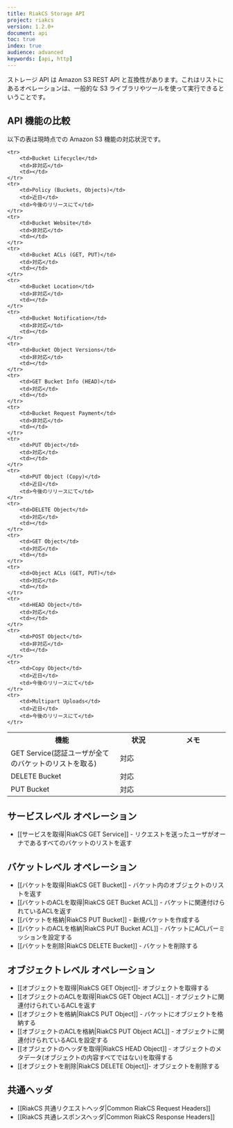 ```yaml
---
title: RiakCS Storage API
project: riakcs
version: 1.2.0+
document: api
toc: true
index: true
audience: advanced
keywords: [api, http]
---
```



ストレージ API は Amazon S3 REST API と互換性があります。これはリストにあるオペレーションは、一般的な S3 ライブラリやツールを使って実行できるということです。

## API 機能の比較

以下の表は現時点での Amazon S3 機能の対応状況です。

<table>
    <tr>
        <th WIDTH="50%">機能</th>
        <th WIDTH="20%">状況</th>
        <th WIDTH="30%">メモ</th>
    </tr>
    <tr>
        <td>GET Service(認証ユーザが全てのバケットのリストを取る)</td>
        <td>対応</td>
        <td></td>
    </tr>
    <tr>
        <td>DELETE Bucket</td>
        <td>対応</td>
        <td></td>
    </tr>
    <tr>
        <td>PUT Bucket</td>
        <td>対応</td>
        <td></td>
    </tr>



    <tr>
        <td>Bucket Lifecycle</td>
        <td>非対応</td>
        <td></td>
    </tr>
    <tr>
        <td>Policy (Buckets, Objects)</td>
        <td>近日</td>
        <td>今後のリリースにて</td>
    </tr>
    <tr>
        <td>Bucket Website</td>
        <td>非対応</td>
        <td></td>
    </tr>
    <tr>
        <td>Bucket ACLs (GET, PUT)</td>
        <td>対応</td>
        <td></td>
    </tr>
    <tr>
        <td>Bucket Location</td>
        <td>非対応</td>
        <td></td>
    </tr>
    <tr>
        <td>Bucket Notification</td>
        <td>非対応</td>
        <td></td>
    </tr>
    <tr>
        <td>Bucket Object Versions</td>
        <td>非対応</td>
        <td></td>
    </tr>
    <tr>
        <td>GET Bucket Info (HEAD)</td>
        <td>対応</td>
        <td></td>
    </tr>
    <tr>
        <td>Bucket Request Payment</td>
        <td>非対応</td>
        <td></td>
    </tr>
    <tr>
        <td>PUT Object</td>
        <td>対応</td>
        <td></td>
    </tr>
    <tr>
        <td>PUT Object (Copy)</td>
        <td>近日</td>
        <td>今後のリリースにて</td>
    </tr>
    <tr>
        <td>DELETE Object</td>
        <td>対応</td>
        <td></td>
    </tr>
    <tr>
        <td>GET Object</td>
        <td>対応</td>
        <td></td>
    </tr>
    <tr>
        <td>Object ACLs (GET, PUT)</td>
        <td>対応</td>
        <td></td>
    </tr>
    <tr>
        <td>HEAD Object</td>
        <td>対応</td>
        <td></td>
    </tr>
    <tr>
        <td>POST Object</td>
        <td>非対応</td>
        <td></td>
    </tr>
    <tr>
        <td>Copy Object</td>
        <td>近日</td>
        <td>今後のリリースにて</td>
    </tr>
    <tr>
        <td>Multipart Uploads</td>
        <td>近日</td>
        <td>今後のリリースにて</td>
    </tr>
</table>

## サービスレベル オペレーション

* [[サービスを取得|RiakCS GET Service]] - リクエストを送ったユーザがオーナであるすべてのバケットのリストを返す

## バケットレベル オペレーション

* [[バケットを取得|RiakCS GET Bucket]] - バケット内のオブジェクトのリストを返す
* [[バケットのACLを取得|RiakCS GET Bucket ACL]] - バケットに関連付けられているACLを返す
* [[バケットを格納|RiakCS PUT Bucket]] - 新規バケットを作成する
* [[バケットのACLを格納|RiakCS PUT Bucket ACL]] - バケットにACLパーミッションを設定する
* [[バケットを削除|RiakCS DELETE Bucket]] - バケットを削除する

## オブジェクトレベル オペレーション

* [[オブジェクトを取得|RiakCS GET Object]]- オブジェクトを取得する
* [[オブジェクトのACLを取得|RiakCS GET Object ACL]] - オブジェクトに関連付けられているACLを返す
* [[オブジェクトを格納|RiakCS PUT Object]] - バケットにオブジェクトを格納する
* [[オブジェクトのACLを格納|RiakCS PUT Object ACL]] - オブジェクトに関連付けられているACLを設定する
* [[オブジェクトのヘッダを取得|RiakCS HEAD Object]] - オブジェクトのメタデータ(オブジェクトの内容すべてではない)を取得する
* [[オブジェクトを削除|RiakCS DELETE Object]]- オブジェクトを削除する

## 共通ヘッダ

* [[RiakCS 共通リクエストヘッダ|Common RiakCS Request Headers]]
* [[RiakCS 共通レスポンスヘッダ|Common RiakCS Response Headers]]


